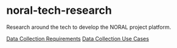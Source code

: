 # noral-tech-research

Research around the tech to develop the NORAL project platform.

[Data Collection Requirements](datacollection/001-data-collection-requirements.md)
[Data Collection Use Cases](datacollection/002-data-collection-usecases.md)
